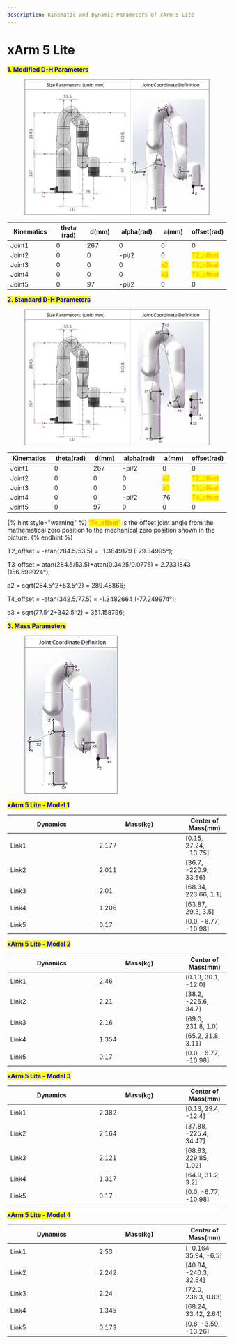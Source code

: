 ```yaml
---
description: Kinematic and Dynamic Parameters of xArm 5 Lite
---
```


# xArm 5 Lite

<mark style="color:blue;">**1. Modified D-H Parameters**</mark>

<figure><img src="../../../.gitbook/assets/image (39).png" alt=""><figcaption></figcaption></figure>

<table data-full-width="false"><thead><tr><th width="139">Kinematics</th><th width="127">theta (rad)</th><th width="107">d(mm)</th><th width="121">alpha(rad)</th><th width="95">a(mm)</th><th>offset(rad)</th></tr></thead><tbody><tr><td>Joint1</td><td>0</td><td>267</td><td>0</td><td>0</td><td>0</td></tr><tr><td>Joint2</td><td>0</td><td>0</td><td>-pi/2</td><td>0</td><td><mark style="color:orange;">T2_offset</mark></td></tr><tr><td>Joint3</td><td>0</td><td>0</td><td>0</td><td><mark style="color:orange;">a2</mark></td><td><mark style="color:orange;">T3_offset</mark></td></tr><tr><td>Joint4</td><td>0</td><td>0</td><td>0</td><td><mark style="color:orange;">a3</mark></td><td><mark style="color:orange;">T4_offset</mark></td></tr><tr><td>Joint5</td><td>0</td><td>97</td><td>-pi/2</td><td>0</td><td>0</td></tr></tbody></table>

<mark style="color:blue;">**2. Standard D-H Parameters**</mark>

<figure><img src="../../../.gitbook/assets/image (40).png" alt=""><figcaption></figcaption></figure>

<table><thead><tr><th width="147.33333333333331">Kinematics</th><th width="117">theta(rad)</th><th width="99">d(mm)</th><th width="123">alpha(rad)</th><th width="104">a(mm)</th><th>offset(rad)</th></tr></thead><tbody><tr><td>Joint1</td><td>0</td><td>267</td><td>-pi/2</td><td>0</td><td>0</td></tr><tr><td>Joint2</td><td>0</td><td>0</td><td>0</td><td><mark style="color:orange;">a2</mark></td><td><mark style="color:orange;">T2_offset</mark></td></tr><tr><td>Joint3</td><td>0</td><td>0</td><td>0</td><td><mark style="color:orange;">a3</mark></td><td><mark style="color:orange;">T3_offset</mark></td></tr><tr><td>Joint4</td><td>0</td><td>0</td><td>-pi/2</td><td>76</td><td><mark style="color:orange;">T4_offset</mark></td></tr><tr><td>Joint5</td><td>0</td><td>97</td><td>0</td><td>0</td><td>0</td></tr></tbody></table>

{% hint style="warning" %}
<mark style="color:orange;">**‘Tx\_offset’**</mark> is the offset joint angle from the mathematical zero position to the mechanical zero position shown in the picture.
{% endhint %}

T2\_offset = -atan(284.5/53.5) = -1.3849179 (-79.34995°);

T3\_offset = atan(284.5/53.5)+atan(0.3425/0.0775) = 2.7331843 (156.599924°);

a2 = sqrt(284.5^2+53.5^2) = 289.48866;

T4\_offset = -atan(342.5/77.5) = -1.3482664 (-77.249974°);

a3 = sqrt(77.5^2+342.5^2) = 351.158796;



<mark style="color:blue;">**3. Mass Parameters**</mark>

<div align="left">

<figure><img src="../../../.gitbook/assets/image (41).png" alt="" width="213"><figcaption></figcaption></figure>

</div>

<mark style="color:blue;">**xArm 5 Lite - Model 1**</mark>

<table><thead><tr><th width="190">Dynamics</th><th width="184.33333333333331">Mass(kg)</th><th>Center of Mass(mm)</th></tr></thead><tbody><tr><td>Link1</td><td>2.177</td><td>[0.15, 27.24, -13.75]</td></tr><tr><td>Link2</td><td>2.011</td><td>[36.7, -220.9, 33.56]</td></tr><tr><td>Link3</td><td>2.01</td><td>[68.34, 223.66, 1.1]</td></tr><tr><td>Link4</td><td>1.206</td><td>[63.87, 29.3, 3.5]</td></tr><tr><td>Link5</td><td>0.17</td><td>[0.0, -6.77, -10.98]</td></tr></tbody></table>

<mark style="color:blue;">**xArm 5 Lite - Model 2**</mark>

<table><thead><tr><th width="190">Dynamics</th><th width="184.33333333333331">Mass(kg)</th><th>Center of Mass(mm)</th></tr></thead><tbody><tr><td>Link1</td><td>2.46</td><td>[0.13, 30.1, -12.0]</td></tr><tr><td>Link2</td><td>2.21</td><td>[38.2, -226.6, 34.7]</td></tr><tr><td>Link3</td><td>2.16</td><td>[69.0, 231.8, 1.0]</td></tr><tr><td>Link4</td><td>1.354</td><td>[65.2, 31.8, 3.11]</td></tr><tr><td>Link5</td><td>0.17</td><td>[0.0, -6.77, -10.98]</td></tr></tbody></table>

<mark style="color:blue;">**xArm 5 Lite - Model 3**</mark>

<table><thead><tr><th width="190">Dynamics</th><th width="184.33333333333331">Mass(kg)</th><th>Center of Mass(mm)</th></tr></thead><tbody><tr><td>Link1</td><td>2.382</td><td>[0.13, 29.4, -12.4]</td></tr><tr><td>Link2</td><td>2.164</td><td>[37.88, -225.4, 34.47]</td></tr><tr><td>Link3</td><td>2.121</td><td>[68.83, 229.85, 1.02]</td></tr><tr><td>Link4</td><td>1.317</td><td>[64.9, 31.2, 3.2]</td></tr><tr><td>Link5</td><td>0.17</td><td>[0.0, -6.77, -10.98]</td></tr></tbody></table>

<mark style="color:blue;">**xArm 5 Lite - Model 4**</mark>

<table><thead><tr><th width="190">Dynamics</th><th width="184.33333333333331">Mass(kg)</th><th>Center of Mass(mm)</th></tr></thead><tbody><tr><td>Link1</td><td>2.53</td><td>[-0.164, 35.94, -6.5]</td></tr><tr><td>Link2</td><td>2.242</td><td>[40.84, -240.3, 32.54]</td></tr><tr><td>Link3</td><td>2.24</td><td>[72.0, 236.3, 0.83]</td></tr><tr><td>Link4</td><td>1.345</td><td>[68.24, 33.42, 2.64]</td></tr><tr><td>Link5</td><td>0.173</td><td>[0.8, -3.59, -13.26]</td></tr></tbody></table>

